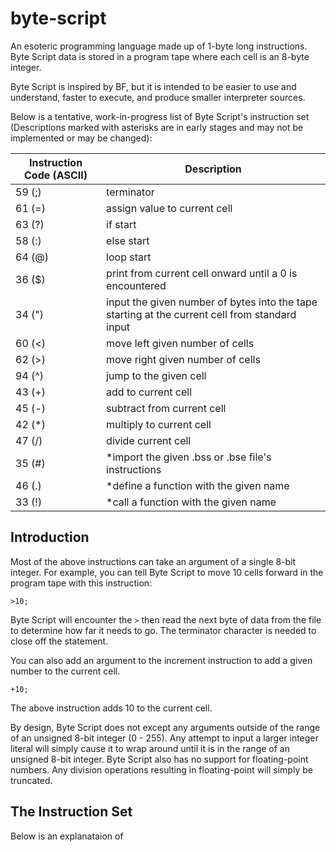 # byte-script
An esoteric programming language made up of 1-byte long instructions. Byte Script data is stored in a program tape where each cell is an 8-byte integer.

Byte Script is inspired by BF, but it is intended to be easier to use and understand, faster to execute, and produce smaller interpreter sources.

Below is a tentative, work-in-progress list of Byte Script's instruction set (Descriptions marked with asterisks are in early stages and may not be implemented or may be changed):

|Instruction Code (ASCII)|Description|
|------------------------|-----------|
|59 (;)                   |terminator                                                                                    |
|61 (=)                   |assign value to current cell                                                                  |
|63 (?)                   |if start                                                                                      |
|58 (:)                   |else start                                                                                    |
|64 (@)                   |loop start                                                                                    |
|36 ($)                   |print from current cell onward until a 0 is encountered                                       |
|34 (")                   |input the given number of bytes into the tape starting at the current cell from standard input|
|60 (<)                   |move left given number of cells                                                               |
|62 (>)                   |move right given number of cells                                                              |
|94 (^)                   |jump to the given cell                                                                        |
|43 (+)                   |add to current cell                                                                           |
|45 (-)                   |subtract from current cell                                                                    |
|42 (\*)                  |multiply to current cell                                                                      |
|47 (/)                   |divide current cell                                                                           |
|35 (#)                   |\*import the given .bss or .bse file's instructions                                           |
|46 (.)                   |\*define a function with the given name                                                       |
|33 (!)                   |\*call a function with the given name                                                         |

## Introduction
Most of the above instructions can take an argument of a single 8-bit integer. For example, you can tell Byte Script to move 10 cells forward in the program tape with this instruction:
```
>10;
```
Byte Script will encounter the `>` then read the next byte of data from the file to determine how far it needs to go. The terminator character is needed to close off the statement.

You can also add an argument to the increment instruction to add a given number to the current cell.
```
+10;
```
The above instruction adds 10 to the current cell.

By design, Byte Script does not except any arguments outside of the range of an unsigned 8-bit integer (0 - 255). Any attempt to input a larger integer literal will simply cause it to wrap around until it is in the range of an unsigned 8-bit integer. Byte Script also has no support for floating-point numbers. Any division operations resulting in floating-point will simply be truncated.  

## The Instruction Set
Below is an explanataion of 
